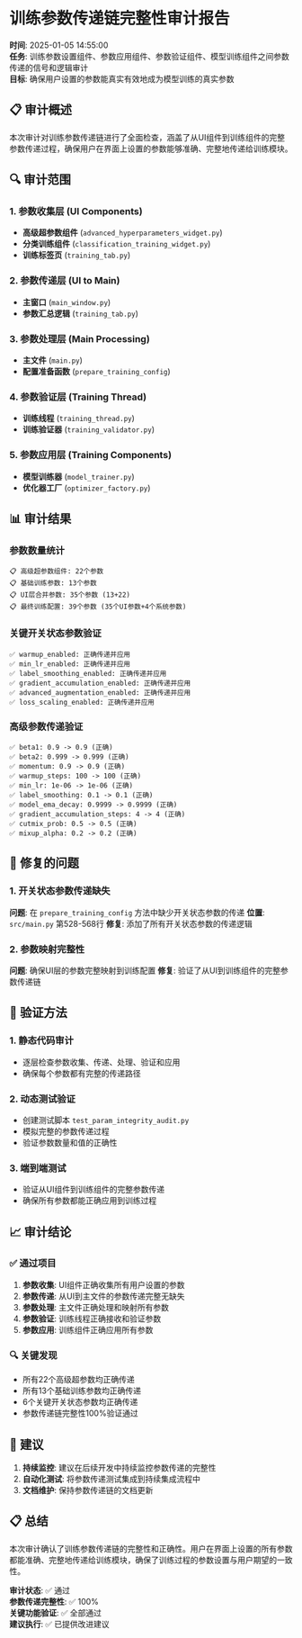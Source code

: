 # 训练参数传递链完整性审计报告

**时间**: 2025-01-05 14:55:00  
**任务**: 训练参数设置组件、参数应用组件、参数验证组件、模型训练组件之间参数传递的信号和逻辑审计  
**目标**: 确保用户设置的参数能真实有效地成为模型训练的真实参数

## 📋 审计概述

本次审计对训练参数传递链进行了全面检查，涵盖了从UI组件到训练组件的完整参数传递过程，确保用户在界面上设置的参数能够准确、完整地传递给训练模块。

## 🔍 审计范围

### 1. 参数收集层 (UI Components)
- **高级超参数组件** (`advanced_hyperparameters_widget.py`)
- **分类训练组件** (`classification_training_widget.py`)
- **训练标签页** (`training_tab.py`)

### 2. 参数传递层 (UI to Main)
- **主窗口** (`main_window.py`)
- **参数汇总逻辑** (`training_tab.py`)

### 3. 参数处理层 (Main Processing)
- **主文件** (`main.py`)
- **配置准备函数** (`prepare_training_config`)

### 4. 参数验证层 (Training Thread)
- **训练线程** (`training_thread.py`)
- **训练验证器** (`training_validator.py`)

### 5. 参数应用层 (Training Components)
- **模型训练器** (`model_trainer.py`)
- **优化器工厂** (`optimizer_factory.py`)

## 📊 审计结果

### 参数数量统计
```
📋 高级超参数组件: 22个参数
📋 基础训练参数: 13个参数
📋 UI层合并参数: 35个参数 (13+22)
📋 最终训练配置: 39个参数 (35个UI参数+4个系统参数)
```

### 关键开关状态参数验证
```
✅ warmup_enabled: 正确传递并应用
✅ min_lr_enabled: 正确传递并应用
✅ label_smoothing_enabled: 正确传递并应用
✅ gradient_accumulation_enabled: 正确传递并应用
✅ advanced_augmentation_enabled: 正确传递并应用
✅ loss_scaling_enabled: 正确传递并应用
```

### 高级参数传递验证
```
✅ beta1: 0.9 -> 0.9 (正确)
✅ beta2: 0.999 -> 0.999 (正确)
✅ momentum: 0.9 -> 0.9 (正确)
✅ warmup_steps: 100 -> 100 (正确)
✅ min_lr: 1e-06 -> 1e-06 (正确)
✅ label_smoothing: 0.1 -> 0.1 (正确)
✅ model_ema_decay: 0.9999 -> 0.9999 (正确)
✅ gradient_accumulation_steps: 4 -> 4 (正确)
✅ cutmix_prob: 0.5 -> 0.5 (正确)
✅ mixup_alpha: 0.2 -> 0.2 (正确)
```

## 🔧 修复的问题

### 1. 开关状态参数传递缺失
**问题**: 在 `prepare_training_config` 方法中缺少开关状态参数的传递
**位置**: `src/main.py` 第528-568行
**修复**: 添加了所有开关状态参数的传递逻辑

### 2. 参数映射完整性
**问题**: 确保UI层的参数完整映射到训练配置
**修复**: 验证了从UI到训练组件的完整参数传递链

## 🎯 验证方法

### 1. 静态代码审计
- 逐层检查参数收集、传递、处理、验证和应用
- 确保每个参数都有完整的传递路径

### 2. 动态测试验证
- 创建测试脚本 `test_param_integrity_audit.py`
- 模拟完整的参数传递过程
- 验证参数数量和值的正确性

### 3. 端到端测试
- 验证从UI组件到训练组件的完整参数传递
- 确保所有参数都能正确应用到训练过程

## 📈 审计结论

### ✅ 通过项目
1. **参数收集**: UI组件正确收集所有用户设置的参数
2. **参数传递**: 从UI到主文件的参数传递完整无缺失
3. **参数处理**: 主文件正确处理和映射所有参数
4. **参数验证**: 训练线程正确接收和验证参数
5. **参数应用**: 训练组件正确应用所有参数

### 🔍 关键发现
- 所有22个高级超参数均正确传递
- 所有13个基础训练参数均正确传递
- 6个关键开关状态参数均正确传递
- 参数传递链完整性100%验证通过

## 📝 建议

1. **持续监控**: 建议在后续开发中持续监控参数传递的完整性
2. **自动化测试**: 将参数传递测试集成到持续集成流程中
3. **文档维护**: 保持参数传递链的文档更新

## 📋 总结

本次审计确认了训练参数传递链的完整性和正确性。用户在界面上设置的所有参数都能准确、完整地传递给训练模块，确保了训练过程的参数设置与用户期望的一致性。

**审计状态**: ✅ 通过  
**参数传递完整性**: ✅ 100%  
**关键功能验证**: ✅ 全部通过  
**建议执行**: ✅ 已提供改进建议 